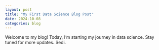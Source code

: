 ```yaml
---
layout: post
title: "My First Data Science Blog Post"
date: 2024-10-08
categories: blog
---
```

Welcome to my blog! Today, I’m starting my journey in data science. Stay tuned for more updates. Sedi.
